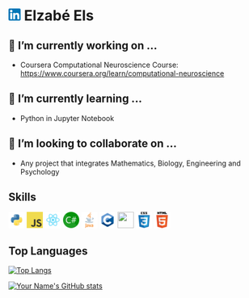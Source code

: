# [![LinkedIn](./linkedin.png)]([https://www.linkedin.com/in/your-linkedin-profile](https://www.linkedin.com/in/maria-elizabeth-els)) Elzabé Els

## 🔭 I’m currently working on ...
- Coursera Computational Neuroscience Course:
  https://www.coursera.org/learn/computational-neuroscience
  
## 🌱 I’m currently learning ...
- Python in Jupyter Notebook

## 👯 I’m looking to collaborate on ...
- Any project that integrates Mathematics, Biology, Engineering and Psychology

## Skills
<img height="32" width="32" src="https://raw.githubusercontent.com/github/explore/80688e429a7d4ef2fca1e82350fe8e3517d3494d/topics/python/python.png" /> <img height="32" width="32" src="https://raw.githubusercontent.com/github/explore/80688e429a7d4ef2fca1e82350fe8e3517d3494d/topics/javascript/javascript.png"/> <img height="32" width="32" src="https://raw.githubusercontent.com/github/explore/80688e429a7d4ef2fca1e82350fe8e3517d3494d/topics/react/react.png" /> <img height="32" width="32" src="https://raw.githubusercontent.com/github/explore/80688e429a7d4ef2fca1e82350fe8e3517d3494d/topics/csharp/csharp.png" />
<img height="32" width="32" src="https://raw.githubusercontent.com/github/explore/80688e429a7d4ef2fca1e82350fe8e3517d3494d/topics/java/java.png" />
<img height="32" width="32" src="https://raw.githubusercontent.com/github/explore/80688e429a7d4ef2fca1e82350fe8e3517d3494d/topics/c/c.png" />
<img height="32" width="32" src="https://raw.githubusercontent.com/github/explore/80688e429a7d4ef2fca1e82350fe8e3517d3494d/topics/php/python.php" />
<img height="32" width="32" src="https://raw.githubusercontent.com/github/explore/80688e429a7d4ef2fca1e82350fe8e3517d3494d/topics/css/css.png" />
<img height="32" width="32" src="https://raw.githubusercontent.com/github/explore/80688e429a7d4ef2fca1e82350fe8e3517d3494d/topics/html/html.png" />

## Top Languages
[![Top Langs](https://github-readme-stats.vercel.app/api/top-langs/?username=ElzabeEls&layout=compact)](https://github.com/ElzabeEls)

[![Your Name's GitHub stats](https://github-readme-stats.vercel.app/api?username=ElzabeEls&show_icons=true)](https://github.com/ElzabeEls)
